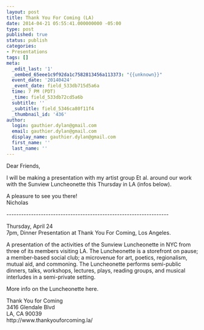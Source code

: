 ```yaml
---
layout: post
title: Thank You For Coming (LA)
date: 2014-04-21 05:55:41.000000000 -05:00
type: post
published: true
status: publish
categories:
- Presentations
tags: []
meta:
  _edit_last: '1'
  _oembed_65eee1c9f92da1c7582813456a113373: "{{unknown}}"
  event_date: '20140424'
  _event_date: field_533db715d5a6a
  time: 7 PM (PDT)
  _time: field_533db72cd5a6b
  subtitle: ''
  _subtitle: field_5346ca80f11f4
  _thumbnail_id: '436'
author:
  login: gauthier.dylan@gmail.com
  email: gauthier.dylan@gmail.com
  display_name: gauthier.dylan@gmail.com
  first_name: ''
  last_name: ''
---
```

<p>Dear Friends,</p>
<p>I will be making a presentation with my artist group Et al. around our work with the Sunview Luncheonette this Thursday in LA (infos below).</p>
<p>A pleasure to see you there!<br />
Nicholas</p>
<p>------------------------------------------------------------------</p>
<p>Thursday, April 24<br />
7pm, Dinner Presentation at Thank You For Coming, Los Angeles.</p>
<p>A presentation of the activities of the Sunview Luncheonette in NYC from three of its members visiting LA. The Luncheonette is a storefront on pause; a member-based social club; a microvenue for art, poetics, regionalism, mutual aid, and commoning. The Luncheonette performs semi-public dinners, talks, workshops, lectures, plays, reading groups, and musical interludes in a semi-private setting.</p>
<p>More info on the Luncheonette here.</p>
<p>Thank You for Coming<br />
3416 Glendale Blvd<br />
LA, CA 90039<br />
http://www.thankyouforcoming.la/</p>
